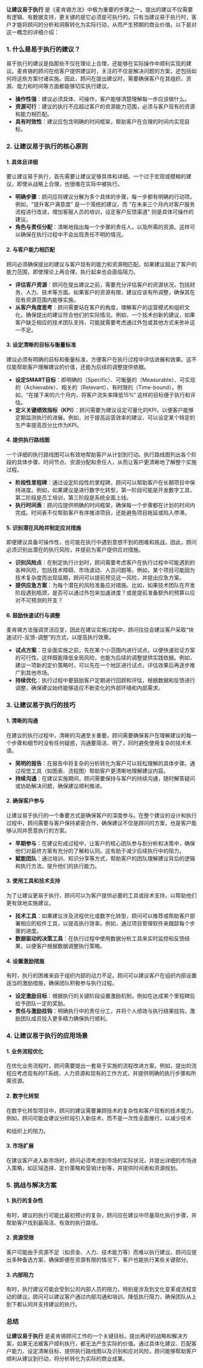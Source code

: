 **让建议易于执行** 是《麦肯锡方法》中极为重要的步骤之一。提出的建议不仅需要有逻辑、有数据支持，更关键的是它必须是可执行的。只有当建议易于执行时，客户才能将顾问的分析和洞察转化为实际行动，从而产生预期的商业价值。以下是对这一概念的详细介绍：

### 1. **什么是易于执行的建议？**
易于执行的建议是指那些不仅在理论上合理，还能够在实际操作中顺利实现的建议。麦肯锡的顾问在给客户提供建议时，关注的不仅是解决问题的方案，还包括如何将这些方案付诸实施。因此，顾问在提出建议时，需要确保客户在其组织、资源、能力和时间等方面都能够切实执行建议。

- **操作性强**：建议必须具体、可操作，客户能够清楚理解每一步应该做什么。
- **资源可行**：建议的执行不应超过客户的资源能力范围，必须与客户现有的资源和能力相匹配。
- **具有时效性**：建议应包含明确的时间框架，帮助客户在合理的时间内实现目标。

### 2. **让建议易于执行的核心原则**

#### 1. **具体且详细**
要让建议易于执行，首先需要让建议足够具体和详细。一个过于宏观或模糊的建议，即使从战略上合理，也很难在实际中被执行。

- **明确步骤**：顾问应将建议分解为多个具体的步骤，每一步都有明确的行动项。例如，"提升客户满意度" 是一个笼统的建议，而 "在未来三个月内对客户服务流程进行改进，增加客服人员的培训，设定客户反馈渠道" 则是具体可操作的建议。
- **角色与责任分配**：清晰地指出每一个步骤的责任人，以及所需的资源。这样可以确保在执行过程中不会出现责任不明的情况。

#### 2. **与客户能力相匹配**
顾问必须确保提出的建议与客户现有的能力和资源相匹配。如果建议超出了客户的能力范围，即使理论上再合理，执行起来也会面临阻力。

- **评估客户资源**：顾问在提出建议之前，需要充分评估客户的资源状况，包括财务、人力、技术等方面。如果客户的资源有限，建议应该有所调整，确保其在现有资源范围内能够实施。
- **从客户角度思考**：顾问需要站在客户的角度，理解客户的运营模式和组织文化，确保提出的建议符合他们的实际情况。例如，一个技术创新的建议，如果客户缺乏相应的技术团队支持，可能就需要考虑通过外包或其他方式来弥补这一不足。

#### 3. **设定清晰的目标与衡量标准**
建议必须有明确的目标和衡量标准，方便客户在执行过程中评估进展和效果。这不仅能帮助客户理解建议的价值，还能为后续的调整提供依据。

- **设定SMART目标**：即明确的（Specific）、可衡量的（Measurable）、可实现的（Achievable）、相关的（Relevant）、有时限的（Time-bound）。例如，“在接下来的六个月内，将客户流失率降低15%” 这样的目标便于执行和评估。
- **定义关键绩效指标（KPI）**：顾问需要为建议设定可量化的KPI，以便客户能够定期监测执行的进展。例如，对于提高运营效率的建议，可以设定某个特定的生产率提高百分比作为KPI。

#### 4. **提供执行路线图**
一个详细的执行路线图可以有效地帮助客户从计划到行动。执行路线图列出各个阶段的具体步骤、时间节点、资源分配和责任人，从而让客户更清晰地了解整个实施过程。

- **阶段性里程碑**：通过设定阶段性的里程碑，顾问可以帮助客户在长期项目中保持进度。例如，如果建议是进行数字化转型，第一阶段可能是开发数字工具，第二阶段是员工培训，第三阶段是系统全面上线。
- **执行时间表**：顾问应提供明确的时间框架，确保每一个步骤都在计划的时间内完成。时间表不仅帮助客户有序推进项目，还能避免项目拖延或陷入停滞。

#### 5. **识别潜在风险并制定应对措施**
即便建议具备可操作性，也可能在执行中遇到意想不到的困难和挑战。因此，顾问必须识别出潜在的执行风险，并提前为客户提供应对措施。

- **识别风险点**：在制定执行计划时，顾问需要考虑客户在执行过程中可能遇到的各种风险，包括技术障碍、市场波动、人员问题等。例如，某个项目可能因为技术复杂度而出现延期，顾问可以提前预见这一风险，并提出应急方案。
- **提供应急方案**：为每个潜在的风险准备应对措施。比如，如果技术团队在开发阶段遇到瓶颈，是否可以通过外包来加速进度？或是提前准备额外的预算以应对不可预测的开支？

#### 6. **鼓励快速试行与调整**
麦肯锡方法强调灵活应变，因此在建议实施过程中，顾问往往会建议客户采取“快速试行-反馈-调整”的方式，以提高执行效果。

- **试点方案**：在全面实施之前，先在某个小范围内进行试点，以便快速验证方案的可行性。这样既能降低全局风险，也能为后续的调整提供实践依据。例如，建议一项新的定价策略时，可以先在一个地区进行试点，评估效果后再逐步推广到其他市场。
- **持续优化**：执行过程中要鼓励客户定期进行回顾和评估，根据数据和反馈进行调整，确保建议始终能够适应不断变化的外部环境和内部需求。

### 3. **让建议易于执行的技巧**

#### 1. **清晰的沟通**
在建议的执行过程中，清晰的沟通至关重要。顾问需要确保客户在理解建议的每一个步骤和细节时没有任何疑惑，沟通要简洁、明了，同时避免使用复杂的技术术语。

- **简明的报告**：在报告中将复杂的分析转化为客户可以轻松理解的具体步骤。通过视觉工具（如图表、流程图）帮助客户更清晰地理解建议内容。
- **持续沟通**：在建议实施期间，顾问需要保持与客户的持续沟通，随时解答疑问或协助解决问题，确保建议顺利推进。

#### 2. **确保客户参与**
让建议易于执行的一个重要方式是确保客户的深度参与。在整个建议的设计和执行过程中，顾问需要与客户保持紧密合作，确保建议不仅是顾问的方案，也是客户能够认同并愿意执行的方案。

- **早期参与**：在建议形成过程中，让客户的核心团队参与到分析和决策中，确保他们对最终方案有充分的了解和认同。这有助于减少后续执行中的阻力。
- **赋能团队**：通过培训、知识分享等方式，帮助客户的团队理解建议背后的逻辑和执行方法，提升他们的执行能力。

#### 3. **使用工具和技术支持**
为了让建议更易于执行，顾问可以为客户提供必要的工具或技术支持，以帮助他们更有效地实施建议。

- **技术工具**：如果建议涉及流程优化或数字化转型，顾问可以推荐或帮助客户部署相应的软件工具，以提高执行效率。例如，通过项目管理软件来跟踪每个步骤的进度。
- **数据驱动的决策工具**：在执行过程中使用数据分析工具来实时监控和反馈结果，以便客户根据数据调整执行策略。

#### 4. **设置激励措施**
有时，执行的困难来自于组织内部的动力不足。顾问可以建议客户在组织内部设置适当的激励措施，确保团队积极参与执行过程。

- **设定激励目标**：根据执行的关键阶段设置激励机制，例如在达成某个里程碑后给予团队一定的奖励。
- **责任与激励挂钩**：明确执行中的责任分工，并将个人绩效与执行结果挂钩，激励团队成员投入更多精力确保执行顺利。

### 4. **让建议易于执行的应用场景**

#### 1. **业务流程优化**
在优化业务流程时，顾问需要提出一套易于实施的流程改进方案。例如，提出的流程应考虑现有的IT系统、人力资源和现有的工作方式，并提供明确的执行步骤和所需资源。

#### 2. **数字化转型**
在数字化转型项目中，顾问的建议需要兼顾技术的复杂性和客户现有的技术能力。例如，顾问可能会建议分阶段引入新技术，而不是一次性全面推行，以减少技术

和组织上的阻力。

#### 3. **市场扩展**
在建议客户进入新市场时，顾问必须考虑到市场的实际状况，并提出详细的市场进入策略，如区域选择、定价策略和营销计划等，并提供时间表和资源规划。

### 5. **挑战与解决方案**

#### 1. **执行的复杂性**
有时，建议的执行可能比最初预计的复杂，顾问应在建议中尽量简化执行步骤，并帮助客户找到最简洁、有效的执行路径。

#### 2. **资源受限**
客户可能由于资源不足（如资金、人力、技术能力等）而难以执行建议。顾问应提出多种备选方案，确保即便在资源有限的情况下，客户也能执行某些关键部分。

#### 3. **内部阻力**
有时，执行建议可能会受到公司内部人员的阻力，特别是涉及到文化变革或流程变动的建议。顾问可以建议客户通过内部沟通和培训，降低执行阻力，确保团队从上到下都认同并支持建议的执行。

### 总结
**让建议易于执行** 是麦肯锡顾问工作的一个关键目标。提出再好的战略和解决方案，如果无法被客户顺利执行，都无法产生实际的价值。通过具体化建议、匹配客户能力、设定清晰目标、提供执行路线图以及识别和应对风险，顾问能够帮助客户顺利从建议到行动，将分析转化为实际的商业成果。